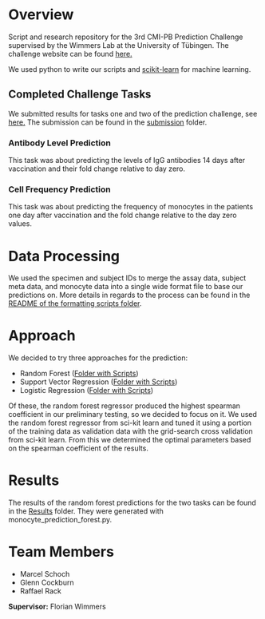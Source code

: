 # Overview
Script and research repository for the 3rd CMI-PB Prediction Challenge supervised by the Wimmers Lab at the University of Tübingen. The challenge website can be found [here.](https://www.cmi-pb.org/blog/prediction-challenge-overview/)

We used python to write our scripts and [scikit-learn](https://scikit-learn.org/stable/) for machine learning.

## Completed Challenge Tasks
We submitted results for tasks one and two of the prediction challenge, see [here.](https://www.cmi-pb.org/blog/prediction-challenge-overview/#Prediction%20challenge%20tasks) The submission can be found in the [submission](06_Submission) folder.

### Antibody Level Prediction
This task was about predicting the levels of IgG antibodies 14 days after vaccination and their fold change relative to day zero.

### Cell Frequency Prediction
This task was about predicting the frequency of monocytes in the patients one day after vaccination and the fold change relative to the day zero values.

# Data Processing
We used the specimen and subject IDs to merge the assay data, subject meta data, and monocyte data into a single wide format file to base our predictions on. More details in regards to the process can be found in the [README of the formatting scripts folder](04_Scripts/Formatting_Scripts).

# Approach
We decided to try three approaches for the prediction: 
- Random Forest ([Folder with Scripts](04_Scripts/Random_Forest))
- Support Vector Regression ([Folder with Scripts](04_Scripts/Support_Vector_Regression))
- Logistic Regression ([Folder with Scripts](04_Scripts/Logistic_Regression))

Of these, the random forest regressor produced the highest spearman coefficient in our preliminary testing, so we decided to focus on it. We used the random forest regressor from sci-kit learn and tuned it using a portion of the training data as validation data with the grid-search cross validation from sci-kit learn. From this we determined the optimal parameters based on the spearman coefficient of the results.

# Results
The results of the random forest predictions for the two tasks can be found in the [Results](05_Results) folder. They were generated with monocyte_prediction_forest.py.


# Team Members
- Marcel Schoch
- Glenn Cockburn
- Raffael Rack

**Supervisor:** Florian Wimmers
